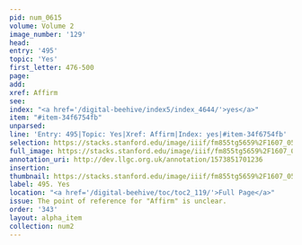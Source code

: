 ```yaml
---
pid: num_0615
volume: Volume 2
image_number: '129'
head: 
entry: '495'
topic: 'Yes'
first_letter: 476-500
page: 
add: 
xref: Affirm
see: 
index: "<a href='/digital-beehive/index5/index_4644/'>yes</a>"
item: "#item-34f6754fb"
unparsed: 
line: 'Entry: 495|Topic: Yes|Xref: Affirm|Index: yes|#item-34f6754fb'
selection: https://stacks.stanford.edu/image/iiif/fm855tg5659%2F1607_0596/349,4629,2956,267/full/0/default.jpg
full_image: https://stacks.stanford.edu/image/iiif/fm855tg5659%2F1607_0596/full/full/0/default.jpg
annotation_uri: http://dev.llgc.org.uk/annotation/1573851701236
insertion: 
thumbnail: https://stacks.stanford.edu/image/iiif/fm855tg5659%2F1607_0596/349,4629,600,180/250,/0/default.jpg
label: 495. Yes
location: "<a href='/digital-beehive/toc/toc2_119/'>Full Page</a>"
issue: The point of reference for "Affirm" is unclear.
order: '343'
layout: alpha_item
collection: num2
---
```

